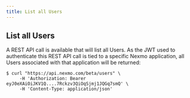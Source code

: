 ```yaml
---
title: List all Users
---
```


## List all Users

A REST API call is available that will list all Users. As the JWT used to authenticate this REST API call is tied to a specific Nexmo application, all Users associated with that application will be returned:

``` shell
$ curl "https://api.nexmo.com/beta/users" \
     -H 'Authorization: Bearer eyJ0eXAiOiJKV1Q....7Rckzv3QiOqSjmj1JQGq7smQ' \
     -H 'Content-Type: application/json'
```
